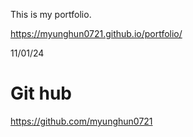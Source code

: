 This is my portfolio.

https://myunghun0721.github.io/portfolio/

11/01/24

# Git hub
https://github.com/myunghun0721
